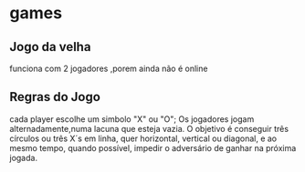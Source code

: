 # games
## Jogo da velha
funciona com 2 jogadores ,porem ainda não é online
## Regras do Jogo
cada player escolhe um simbolo "X" ou "O";
Os jogadores jogam alternadamente,numa lacuna que esteja vazia. 
O objetivo é conseguir três círculos ou três X´s em linha, quer horizontal, vertical ou 
diagonal, e ao mesmo tempo, quando possível, impedir o adversário de ganhar na próxima jogada. 
